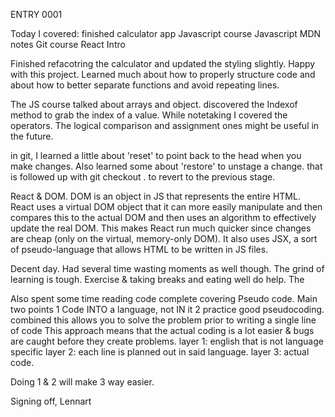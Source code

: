 ENTRY 0001

Today I covered:
    finished calculator app
    Javascript course 
    Javascript MDN notes
    Git course
    React Intro

Finished refacotring the calculator and updated the styling slightly. Happy with 
this project. Learned much about how to properly structure code and about how to
better separate functions and avoid repeating lines.

The JS course talked about arrays and object. discovered the Indexof method to 
grab the index of a value.
While notetaking I covered the operators. The logical comparison and assignment 
ones might be useful in the future. 

in git, I learned a little about 'reset' to point back to the head when you make 
changes. Also learned some about 'restore' to unstage a change. that is followed
up with git checkout . to revert to the previous stage.

React & DOM.
DOM is an object in JS that represents the entire HTML. React uses a virtual DOM
object that it can more easily manipulate and then compares this to the actual 
DOM and then uses an algorithm to effectively update the real DOM. This makes 
React run much quicker since changes are cheap (only on the virtual, memory-only
DOM). It also uses JSX, a sort of pseudo-language that allows HTML to be written
in JS files.

Decent day. Had several time wasting moments as well though. The grind of 
learning is tough. Exercise & taking breaks and eating well do help. The

Also spent some time reading code complete covering Pseudo code. Main two points
1 Code INTO a language, not IN it
2 practice good pseudocoding.
combined this allows you to solve the problem prior to writing a single line of code
This approach means that the actual coding is a lot easier & bugs are caught before
they create problems. 
layer 1: english that is not language specific
layer 2: each line is planned out in said language.
layer 3: actual code. 

Doing 1 & 2 will make 3 way easier. 

Signing off, 
Lennart